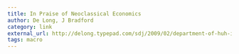 ```yaml
---
title: In Praise of Neoclassical Economics
author: De Long, J Bradford
category: link
external_url: http://delong.typepad.com/sdj/2009/02/department-of-huh-in-praise-of-neoclassical-economics-department.html
tags: macro
---
```

